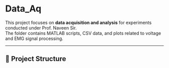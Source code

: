 # Data_Aq

This project focuses on **data acquisition and analysis** for experiments conducted under Prof. Naveen Sir.  
The folder contains MATLAB scripts, CSV data, and plots related to voltage and EMG signal processing.

---

## 📁 Project Structure


